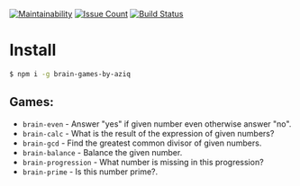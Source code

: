 [![Maintainability](https://api.codeclimate.com/v1/badges/a68e16cabf7e703db7b8/maintainability)](https://codeclimate.com/github/Aziqq/project-lvl1-s280/maintainability)
[![Issue Count](https://codeclimate.com/github/Aziqq/project-lvl1-s280/badges/issue_count.svg)](https://codeclimate.com/github/Aziqq/project-lvl1-s280)
[![Build Status](https://travis-ci.org/Aziqq/project-lvl1-s280.svg?branch=master)](https://travis-ci.org/Aziqq/project-lvl1-s280)

# Install

```sh
$ npm i -g brain-games-by-aziq
```

## Games:

- `brain-even` - Answer "yes" if given number even otherwise answer "no".
- `brain-calc` - What is the result of the expression of given numbers?
- `brain-gcd` - Find the greatest common divisor of given numbers.
- `brain-balance` - Balance the given number.
- `brain-progression` - What number is missing in this progression?
- `brain-prime` - Is this number prime?.